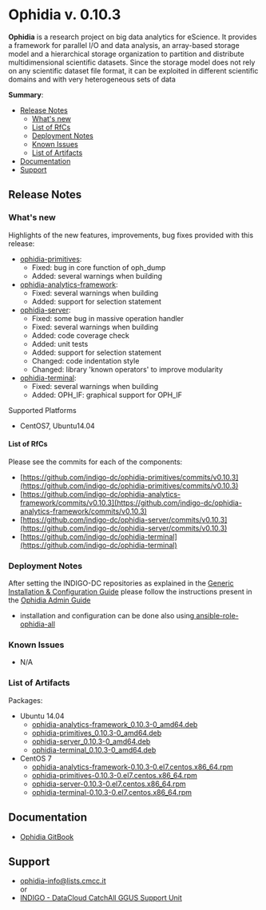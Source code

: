# Ophidia v. 0.10.3

**Ophidia** is a research project on big data analytics for eScience. It provides a framework for parallel I/O and data analysis, an array-based storage model and a hierarchical storage organization to partition and distribute multidimensional scientific datasets. Since the storage model does not rely on any scientific dataset file format, it can be exploited in different scientific domains and with very heterogeneous sets of data

**Summary**:
* [Release Notes](#id1)
  * [What's new](#id2)
  * [List of RfCs](#id3)
  * [Deployment Notes](#id4)
  * [Known Issues](#id5)
  * [List of Artifacts](#id7)
* [Documentation](#id6)
* [Support](#id8)


<a id="id1"></a>
## Release Notes

<a id="id2"></a>
### What's new

Highlights of the new features, improvements, bug fixes provided with this release:
* [ophidia-primitives](https://github.com/indigo-dc/ophidia-primitives/blob/master/HISTORY.md):
  * Fixed: bug in core function of oph_dump
  * Added: several warnings when building
* [ophidia-analytics-framework](https://github.com/indigo-dc/ophidia-analytics-framework/blob/master/HISTORY.md):
  * Fixed: several warnings when building
  * Added: support for selection statement
* [ophidia-server](https://github.com/indigo-dc/ophidia-server/blob/master/HISTORY.md):
  * Fixed: some bug in massive operation handler
  * Fixed: several warnings when building
  * Added: code coverage check
  * Added: unit tests
  * Added: support for selection statement
  * Changed: code indentation style
  * Changed: library 'known operators' to improve modularity
* [ophidia-terminal](https://github.com/indigo-dc/ophidia-terminal/blob/master/HISTORY.md):
  * Fixed: several warnings when building
  * Added: OPH_IF: graphical support for OPH_IF

Supported Platforms
* CentOS7, Ubuntu14.04

<a id="id3"></a>
#### List of RfCs 

Please see the commits for each of the components:
* [https://github.com/indigo-dc/ophidia-primitives/commits/v0.10.3](https://github.com/indigo-dc/ophidia-primitives/commits/v0.10.3)
* [https://github.com/indigo-dc/ophidia-analytics-framework/commits/v0.10.3](https://github.com/indigo-dc/ophidia-analytics-framework/commits/v0.10.3)
* [https://github.com/indigo-dc/ophidia-server/commits/v0.10.3](https://github.com/indigo-dc/ophidia-server/commits/v0.10.3)
* [https://github.com/indigo-dc/ophidia-terminal](https://github.com/indigo-dc/ophidia-terminal)

<a id="id4"></a>
### Deployment Notes

After setting the INDIGO-DC repositories as explained in the [Generic Installation & Configuration Guide](generic_installation_and_configuration_guide_1.md) please follow the instructions present in the [Ophidia Admin Guide]( http://ophidia.cmcc.it/documentation/admin/index.html)


* installation and configuration can be done also using[ ansible-role-ophidia-all](https://github.com/indigo-dc/ansible-role-ophidia-all)


<a id="id5"></a>
### Known Issues

* N/A

<a id="id7"></a>
### List of Artifacts

Packages:
* Ubuntu 14.04
  * [ophidia-analytics-framework_0.10.3-0_amd64.deb](http://repo.indigo-datacloud.eu/repository/indigo/1/ubuntu/dists/trusty-updates/main/binary-amd64/ophidia-analytics-framework_0.10.3-0_amd64.deb)
  * [ophidia-primitives_0.10.3-0_amd64.deb](http://repo.indigo-datacloud.eu/repository/indigo/1/ubuntu/dists/trusty-updates/main/binary-amd64/ophidia-primitives_0.10.3-0_amd64.deb)
  * [ophidia-server_0.10.3-0_amd64.deb](http://repo.indigo-datacloud.eu/repository/indigo/1/ubuntu/dists/trusty-updates/main/binary-amd64/ophidia-server_0.10.3-0_amd64.deb)
  * [ophidia-terminal_0.10.3-0_amd64.deb](http://repo.indigo-datacloud.eu/repository/indigo/1/ubuntu/dists/trusty-updates/main/binary-amd64/ophidia-terminal_0.10.3-0_amd64.deb)
* CentOS 7 
  * [ophidia-analytics-framework-0.10.3-0.el7.centos.x86_64.rpm](http://repo.indigo-datacloud.eu/repository/indigo/1/centos7/x86_64/updates/ophidia-analytics-framework-0.10.3-0.el7.centos.x86_64.rpm)
  * [ophidia-primitives-0.10.3-0.el7.centos.x86_64.rpm](http://repo.indigo-datacloud.eu/repository/indigo/1/centos7/x86_64/updates/ophidia-primitives-0.10.3-0.el7.centos.x86_64.rpm)
  * [ophidia-server-0.10.3-0.el7.centos.x86_64.rpm](http://repo.indigo-datacloud.eu/repository/indigo/1/centos7/x86_64/updates/ophidia-server-0.10.3-0.el7.centos.x86_64.rpm)
  * [ophidia-terminal-0.10.3-0.el7.centos.x86_64.rpm](http://repo.indigo-datacloud.eu/repository/indigo/1/centos7/x86_64/updates/ophidia-terminal-0.10.3-0.el7.centos.x86_64.rpm)

<a id="id6"></a>
## Documentation

* [Ophidia GitBook](https://www.gitbook.com/book/indigo-dc/ophidia/details)

<a id="id8"></a>
## Support
* [ophidia-info@lists.cmcc.it](ophidia-info@lists.cmcc.it)<br>
or
* [INDIGO - DataCloud CatchAll GGUS Support Unit](https://wiki.egi.eu/wiki/GGUS:INDIGO_DataCloud_Catch-all_FAQ)
